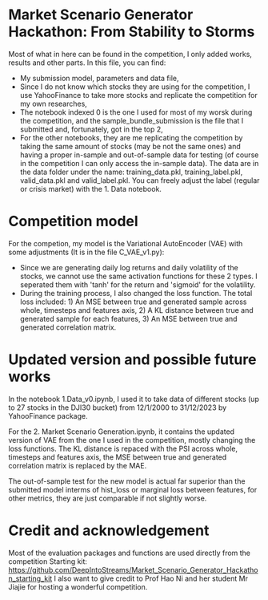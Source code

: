 # Market Scenario Generator Hackathon: From Stability to Storms

Most of what in here can be found in the competition, I only added works, results and other parts.
In this file, you can find:

* My submission model, parameters and data file,
* Since I do not know which stocks they are using for the competition, I use YahooFinance to take more stocks and replicate the competition for my own researches,
* The notebook indexed 0 is the one I used for most of my worsk during the competition, and the sample_bundle_submission is the file that I submitted and, fortunately, got in the top 2,
* For the other notebooks, they are me replicating the competition by taking the same amount of stocks (may be not the same ones) and having a proper in-sample and out-of-sample data for testing (of course in the competition I can only access the in-sample data). The data are in the data folder under the name: training_data.pkl, training_label.pkl, valid_data.pkl and valid_label.pkl. You can freely adjust the label (regular or crisis market) with the 1. Data notebook.

# Competition model

For the competion, my model is the Variational AutoEncoder (VAE) with some adjustments (It is in the file C_VAE_v1.py):
* Since we are generating daily log returns and daily volatility of the stocks, we cannot use the same activation functions for these 2 types. I seperated them with 'tanh' for the return and 'sigmoid' for the volatility.
* During the training process, I also changed the loss function. The total loss included: 1) An MSE between true and generated sample across whole, timesteps and features axis, 2) A KL distance between true and generated sample for each features, 3) An MSE between true and generated correlation matrix.


# Updated version and possible future works

In the notebook 1.Data_v0.ipynb, I used it to take data of different stocks (up to 27 stocks in the DJI30 bucket) from 12/1/2000 to 31/12/2023 by YahooFinance package.

For the 2. Market Scenario Generation.ipynb, it contains the updated version of VAE from the one I used in the competition, mostly changing the loss functions. The KL distance is repaced with the PSI across whole, timesteps and features axis, the MSE between true and generated correlation matrix is replaced by the MAE.

The out-of-sample test for the new model is actual far superior than the submitted model interms of hist_loss or marginal loss between features, for other metrics, they are just comparable if not slightly worse.

# Credit and acknowledgement

Most of the evaluation packages and functions are used directly from the competition Starting kit: https://github.com/DeepIntoStreams/Market_Scenario_Generator_Hackathon_starting_kit
I also want to give credit to Prof Hao Ni and her student Mr Jiajie for hosting a wonderful competition.
